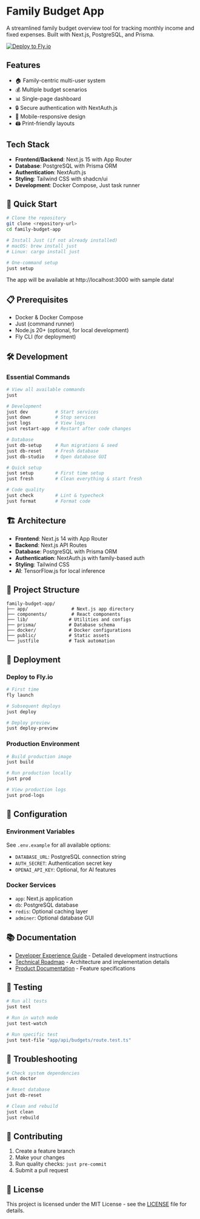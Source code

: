 # Family Budget App

A streamlined family budget overview tool for tracking monthly income and fixed expenses. Built with Next.js, PostgreSQL, and Prisma.

[![Deploy to Fly.io](https://fly.io/deploy-button.svg)](https://fly.io/deploy?repo=https://github.com/arsfeld/family-budget-app)

## Features

- 🏠 Family-centric multi-user system
- 💰 Multiple budget scenarios
- 📊 Single-page dashboard
- 🔒 Secure authentication with NextAuth.js
- 📱 Mobile-responsive design
- 🖨️ Print-friendly layouts

## Tech Stack

- **Frontend/Backend**: Next.js 15 with App Router
- **Database**: PostgreSQL with Prisma ORM
- **Authentication**: NextAuth.js
- **Styling**: Tailwind CSS with shadcn/ui
- **Development**: Docker Compose, Just task runner

## 🚀 Quick Start

```bash
# Clone the repository
git clone <repository-url>
cd family-budget-app

# Install Just (if not already installed)
# macOS: brew install just
# Linux: cargo install just

# One-command setup
just setup
```

The app will be available at http://localhost:3000 with sample data!

## 📋 Prerequisites

- Docker & Docker Compose
- Just (command runner)
- Node.js 20+ (optional, for local development)
- Fly CLI (for deployment)

## 🛠️ Development

### Essential Commands

```bash
# View all available commands
just

# Development
just dev          # Start services
just down         # Stop services
just logs         # View logs
just restart-app  # Restart after code changes

# Database
just db-setup     # Run migrations & seed
just db-reset     # Fresh database
just db-studio    # Open database GUI

# Quick setup
just setup        # First time setup
just fresh        # Clean everything & start fresh

# Code quality
just check        # Lint & typecheck
just format       # Format code
```

## 🏗️ Architecture

- **Frontend**: Next.js 14 with App Router
- **Backend**: Next.js API Routes
- **Database**: PostgreSQL with Prisma ORM
- **Authentication**: NextAuth.js with family-based auth
- **Styling**: Tailwind CSS
- **AI**: TensorFlow.js for local inference

## 📁 Project Structure

```
family-budget-app/
├── app/                # Next.js app directory
├── components/         # React components
├── lib/               # Utilities and configs
├── prisma/            # Database schema
├── docker/            # Docker configurations
├── public/            # Static assets
└── justfile           # Task automation
```

## 🚢 Deployment

### Deploy to Fly.io

```bash
# First time
fly launch

# Subsequent deploys
just deploy

# Deploy preview
just deploy-preview
```

### Production Environment

```bash
# Build production image
just build

# Run production locally
just prod

# View production logs
just prod-logs
```

## 🔧 Configuration

### Environment Variables

See `.env.example` for all available options:

- `DATABASE_URL`: PostgreSQL connection string
- `AUTH_SECRET`: Authentication secret key
- `OPENAI_API_KEY`: Optional, for AI features

### Docker Services

- `app`: Next.js application
- `db`: PostgreSQL database
- `redis`: Optional caching layer
- `adminer`: Optional database GUI

## 📚 Documentation

- [Developer Experience Guide](./DX_GUIDE.md) - Detailed development instructions
- [Technical Roadmap](./TECHNICAL_ROADMAP.md) - Architecture and implementation details
- [Product Documentation](./PRODUCT.md) - Feature specifications

## 🧪 Testing

```bash
# Run all tests
just test

# Run in watch mode
just test-watch

# Run specific test
just test-file "app/api/budgets/route.test.ts"
```

## 🐛 Troubleshooting

```bash
# Check system dependencies
just doctor

# Reset database
just db-reset

# Clean and rebuild
just clean
just rebuild
```

## 📝 Contributing

1. Create a feature branch
2. Make your changes
3. Run quality checks: `just pre-commit`
4. Submit a pull request

## 📄 License

This project is licensed under the MIT License - see the [LICENSE](LICENSE) file for details.